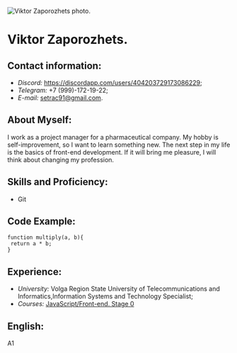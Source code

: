 ![Viktor Zaporozhets photo](https://github.com/Cempak91/rsschool-cv/blob/gh-pages/Photo.jpg).

#  Viktor Zaporozhets.

## Contact information:
  +  *Discord:* <https://discordapp.com/users/404203729173086229>;
  +  *Telegram:* +7 (999)-172-19-22;
  +  *E-mail:* setrac91@gmail.com.

## About Myself:
I work as a project manager for a pharmaceutical company. 
My hobby is self-improvement, so I want to learn something new. The next step in my life is the basics of front-end development. If it will bring me pleasure, I will think about changing my profession.

## Skills and Proficiency:
  +  Git

##  Code Example:
```
function multiply(a, b){
 return a * b;
}
```

## Experience:
  +  *University:* Volga Region State University of Telecommunications and Informatics,Information Systems and Technology Specialist;
  +  *Courses:* [JavaScript/Front-end. Stage 0](https://wearecommunity.io/events/js-stage0-rs-2023q2)

## English:
  А1 